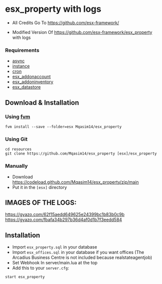 # esx_property with logs
- All Credits Go To https://github.com/esx-framework/

- Modified Version Of https://github.com/esx-framework/esx_property with logs

### Requirements

- [async](https://github.com/ESX-Org/async)
- [instance](https://github.com/ESX-Org/instance)
- [cron](https://github.com/ESX-Org/cron)
- [esx_addonaccount](https://github.com/ESX-Org/esx_addonaccount)
- [esx_addoninventory](https://github.com/ESX-Org/esx_addoninventory)
- [esx_datastore](https://github.com/ESX-Org/esx_datastore)


## Download & Installation

### Using [fvm](https://github.com/qlaffont/fvm-installer)
```
fvm install --save --folder=esx Mqasim14/esx_property
```

### Using Git
```
cd resources
git clone https://github.com/Mqasim14/esx_property [esx]/esx_property
```

### Manually
- Download https://codeload.github.com/Mqasim14/esx_property/zip/main
- Put it in the `[esx]` directory

## IMAGES OF THE LOGS:
https://gyazo.com/62f15aedd649625e24399bc1b83b0c9b
https://gyazo.com/fbafa34b297b36d4af0d1b7f3eedd584

## Installation
- Import `esx_property.sql` in your database
- Import `esx_offices.sql` in your database if you want offices (The Arcadius Business Centre is not included because realstateagentjob)
- Set Webhook In server/main.lua at the top
- Add this to your `server.cfg`:

```
start esx_property
```
